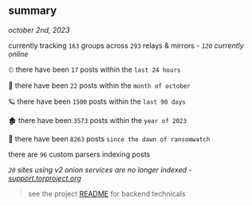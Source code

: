
## summary
_october 2nd, 2023_

currently tracking `163` groups across `293` relays & mirrors - _`120` currently online_

⏲ there have been `17` posts within the `last 24 hours`

🦈 there have been `22` posts within the `month of october`

🪐 there have been `1500` posts within the `last 90 days`

🏚 there have been `3573` posts within the `year of 2023`

🦕 there have been `8263` posts `since the dawn of ransomwatch`

there are `96` custom parsers indexing posts

_`20` sites using v2 onion services are no longer indexed - [support.torproject.org](https://support.torproject.org/onionservices/v2-deprecation/)_

> see the project [README](https://github.com/joshhighet/ransomwatch#ransomwatch--) for backend technicals
